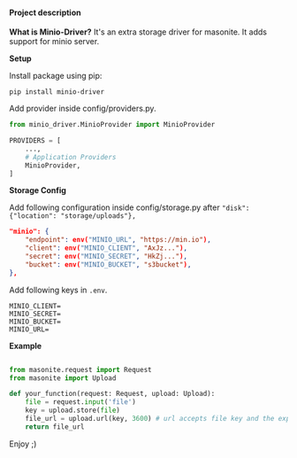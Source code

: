 #### Project description

**What is Minio-Driver?**
It's an extra storage driver for masonite. It adds support for minio server.

**Setup**

Install package using pip:

```shell
pip install minio-driver
```

Add provider inside config/providers.py.

```python
from minio_driver.MinioProvider import MinioProvider

PROVIDERS = [
    ...,
    # Application Providers
    MinioProvider,
]
```

**Storage Config**

Add following configuration inside config/storage.py after `"disk": {"location": "storage/uploads"},`

```json
"minio": {
    "endpoint": env("MINIO_URL", "https://min.io"),
    "client": env("MINIO_CLIENT", "AxJz..."),
    "secret": env("MINIO_SECRET", "HkZj..."),
    "bucket": env("MINIO_BUCKET", "s3bucket"),
},
```

Add following keys in `.env`.

```
MINIO_CLIENT=
MINIO_SECRET=
MINIO_BUCKET=
MINIO_URL=
```

**Example**

```python

from masonite.request import Request
from masonite import Upload

def your_function(request: Request, upload: Upload):
    file = request.input('file')
    key = upload.store(file)
    file_url = upload.url(key, 3600) # url accepts file key and the expiry time for signed url
    return file_url
```

Enjoy ;)
